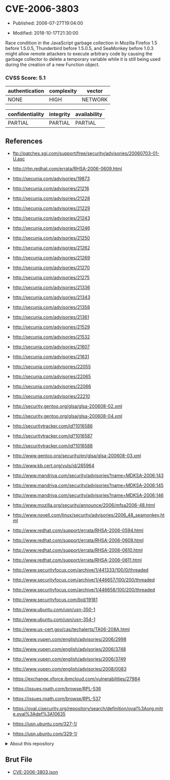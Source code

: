 # CVE-2006-3803

- Published: 2006-07-27T19:04:00

- Modified: 2018-10-17T21:30:00

Race condition in the JavaScript garbage collection in Mozilla Firefox 1.5 before 1.5.0.5, Thunderbird before 1.5.0.5, and SeaMonkey before 1.0.3 might allow remote attackers to execute arbitrary code by causing the garbage collector to delete a temporary variable while it is still being used during the creation of a new Function object.

### CVSS Score: **5.1**

| authentication | complexity | vector |
| --- | --- | --- |
| NONE | HIGH | NETWORK |

| confidentiality | integrity | availability |
| --- | --- | --- |
| PARTIAL | PARTIAL | PARTIAL |

## References

* ftp://patches.sgi.com/support/free/security/advisories/20060703-01-U.asc

* http://rhn.redhat.com/errata/RHSA-2006-0609.html

* http://secunia.com/advisories/19873

* http://secunia.com/advisories/21216

* http://secunia.com/advisories/21228

* http://secunia.com/advisories/21229

* http://secunia.com/advisories/21243

* http://secunia.com/advisories/21246

* http://secunia.com/advisories/21250

* http://secunia.com/advisories/21262

* http://secunia.com/advisories/21269

* http://secunia.com/advisories/21270

* http://secunia.com/advisories/21275

* http://secunia.com/advisories/21336

* http://secunia.com/advisories/21343

* http://secunia.com/advisories/21358

* http://secunia.com/advisories/21361

* http://secunia.com/advisories/21529

* http://secunia.com/advisories/21532

* http://secunia.com/advisories/21607

* http://secunia.com/advisories/21631

* http://secunia.com/advisories/22055

* http://secunia.com/advisories/22065

* http://secunia.com/advisories/22066

* http://secunia.com/advisories/22210

* http://security.gentoo.org/glsa/glsa-200608-02.xml

* http://security.gentoo.org/glsa/glsa-200608-04.xml

* http://securitytracker.com/id?1016586

* http://securitytracker.com/id?1016587

* http://securitytracker.com/id?1016588

* http://www.gentoo.org/security/en/glsa/glsa-200608-03.xml

* http://www.kb.cert.org/vuls/id/265964

* http://www.mandriva.com/security/advisories?name=MDKSA-2006:143

* http://www.mandriva.com/security/advisories?name=MDKSA-2006:145

* http://www.mandriva.com/security/advisories?name=MDKSA-2006:146

* http://www.mozilla.org/security/announce/2006/mfsa2006-48.html

* http://www.novell.com/linux/security/advisories/2006_48_seamonkey.html

* http://www.redhat.com/support/errata/RHSA-2006-0594.html

* http://www.redhat.com/support/errata/RHSA-2006-0608.html

* http://www.redhat.com/support/errata/RHSA-2006-0610.html

* http://www.redhat.com/support/errata/RHSA-2006-0611.html

* http://www.securityfocus.com/archive/1/441333/100/0/threaded

* http://www.securityfocus.com/archive/1/446657/100/200/threaded

* http://www.securityfocus.com/archive/1/446658/100/200/threaded

* http://www.securityfocus.com/bid/19181

* http://www.ubuntu.com/usn/usn-350-1

* http://www.ubuntu.com/usn/usn-354-1

* http://www.us-cert.gov/cas/techalerts/TA06-208A.html

* http://www.vupen.com/english/advisories/2006/2998

* http://www.vupen.com/english/advisories/2006/3748

* http://www.vupen.com/english/advisories/2006/3749

* http://www.vupen.com/english/advisories/2008/0083

* https://exchange.xforce.ibmcloud.com/vulnerabilities/27984

* https://issues.rpath.com/browse/RPL-536

* https://issues.rpath.com/browse/RPL-537

* https://oval.cisecurity.org/repository/search/definition/oval%3Aorg.mitre.oval%3Adef%3A10635

* https://usn.ubuntu.com/327-1/

* https://usn.ubuntu.com/329-1/

<details>
<summary>About this repository</summary> 

  This repository is part of the project [Live Hack CVE](https://github.com/Live-Hack-CVE). Main website can be found [www.live-hack.org](https://www.live-hack.org) 
  
  Made by [Sn0wAlice](https://github.com/Sn0wAlice) for the people that care about security and need to have a feed of the latest CVEs. Hope you enjoy it, don't forget to star the repo and follow me on [Twitter](https://twitter.com/Sn0wAlice) and [Github](https://github.com/Sn0wAlice). And that is my [personnal website](https://www.alice-snow.me/)

  - [Home Page](https://github.com/Live-Hack-CVE)
  - [Framework](https://github.com/Live-Hack-CVE/cve-framework)
  - [CVE database](https://github.com/Live-Hack-CVE/full_database)
  - [Changelog](https://github.com/Live-Hack-CVE/Changelog)
</details>

## Brut File

* [CVE-2006-3803.json](https://raw.githubusercontent.com/Live-Hack-CVE/full_database/main/cves/2006/CVE-2006-3803.json)

